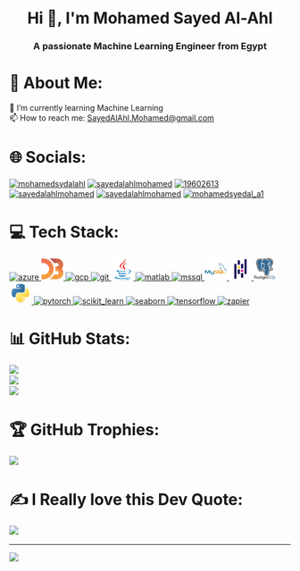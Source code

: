 <h1 align="center">Hi 👋, I'm Mohamed Sayed Al-Ahl</h1>
<h3 align="center">A passionate Machine Learning Engineer from Egypt</h3>

# 💫 About Me:

🌱 I’m currently learning Machine Learning<br>
📫 How to reach me: SayedAlAhl.Mohamed@gmail.com


# 🌐 Socials:

<p align="left">
<a href="https://twitter.com/mohamedsydalahl" target="blank"><img align="center" src="https://raw.githubusercontent.com/rahuldkjain/github-profile-readme-generator/master/src/images/icons/Social/twitter.svg" alt="mohamedsydalahl" height="30" width="40" /></a>
<a href="https://linkedin.com/in/mohamed-sayedalahl" target="blank"><img align="center" src="https://raw.githubusercontent.com/rahuldkjain/github-profile-readme-generator/master/src/images/icons/Social/linked-in-alt.svg" alt="sayedalahlmohamed" height="30" width="40" /></a>
<a href="https://stackoverflow.com/users/19602613" target="blank"><img align="center" src="https://raw.githubusercontent.com/rahuldkjain/github-profile-readme-generator/master/src/images/icons/Social/stack-overflow.svg" alt="19602613" height="30" width="40" /></a>
<a href="https://kaggle.com/mohamedsayedalahl" target="blank"><img align="center" src="https://raw.githubusercontent.com/rahuldkjain/github-profile-readme-generator/master/src/images/icons/Social/kaggle.svg" alt="sayedalahlmohamed" height="30" width="40" /></a>
<a href="https://fb.com/sayedalahlmohamed" target="blank"><img align="center" src="https://raw.githubusercontent.com/rahuldkjain/github-profile-readme-generator/master/src/images/icons/Social/facebook.svg" alt="sayedalahlmohamed" height="30" width="40" /></a>
<a href="https://www.hackerrank.com/mohamedsaydalahl" target="blank"><img align="center" src="https://raw.githubusercontent.com/rahuldkjain/github-profile-readme-generator/master/src/images/icons/Social/hackerrank.svg" alt="mohamedsyedal_a1" height="30" width="40" /></a>
</p>


# 💻 Tech Stack:

<p align="left"> <a href="https://azure.microsoft.com/en-in/" target="_blank" rel="noreferrer"> <img src="https://www.vectorlogo.zone/logos/microsoft_azure/microsoft_azure-icon.svg" alt="azure" width="40" height="40"/> </a> <a href="https://d3js.org/" target="_blank" rel="noreferrer"> <img src="https://raw.githubusercontent.com/devicons/devicon/master/icons/d3js/d3js-original.svg" alt="d3js" width="40" height="40"/> </a> <a href="https://cloud.google.com" target="_blank" rel="noreferrer"> <img src="https://www.vectorlogo.zone/logos/google_cloud/google_cloud-icon.svg" alt="gcp" width="40" height="40"/> </a> <a href="https://git-scm.com/" target="_blank" rel="noreferrer"> <img src="https://www.vectorlogo.zone/logos/git-scm/git-scm-icon.svg" alt="git" width="40" height="40"/> </a> <a href="https://www.java.com" target="_blank" rel="noreferrer"> <img src="https://raw.githubusercontent.com/devicons/devicon/master/icons/java/java-original.svg" alt="java" width="40" height="40"/> </a> <a href="https://www.mathworks.com/" target="_blank" rel="noreferrer"> <img src="https://upload.wikimedia.org/wikipedia/commons/2/21/Matlab_Logo.png" alt="matlab" width="40" height="40"/> </a> <a href="https://www.microsoft.com/en-us/sql-server" target="_blank" rel="noreferrer"> <img src="https://www.svgrepo.com/show/303229/microsoft-sql-server-logo.svg" alt="mssql" width="40" height="40"/> </a> <a href="https://www.mysql.com/" target="_blank" rel="noreferrer"> <img src="https://raw.githubusercontent.com/devicons/devicon/master/icons/mysql/mysql-original-wordmark.svg" alt="mysql" width="40" height="40"/> </a> <a href="https://pandas.pydata.org/" target="_blank" rel="noreferrer"> <img src="https://raw.githubusercontent.com/devicons/devicon/2ae2a900d2f041da66e950e4d48052658d850630/icons/pandas/pandas-original.svg" alt="pandas" width="40" height="40"/> </a> <a href="https://www.postgresql.org" target="_blank" rel="noreferrer"> <img src="https://raw.githubusercontent.com/devicons/devicon/master/icons/postgresql/postgresql-original-wordmark.svg" alt="postgresql" width="40" height="40"/> </a> <a href="https://www.python.org" target="_blank" rel="noreferrer"> <img src="https://raw.githubusercontent.com/devicons/devicon/master/icons/python/python-original.svg" alt="python" width="40" height="40"/> </a> <a href="https://pytorch.org/" target="_blank" rel="noreferrer"> <img src="https://www.vectorlogo.zone/logos/pytorch/pytorch-icon.svg" alt="pytorch" width="40" height="40"/> </a> <a href="https://scikit-learn.org/" target="_blank" rel="noreferrer"> <img src="https://upload.wikimedia.org/wikipedia/commons/0/05/Scikit_learn_logo_small.svg" alt="scikit_learn" width="40" height="40"/> </a> <a href="https://seaborn.pydata.org/" target="_blank" rel="noreferrer"> <img src="https://seaborn.pydata.org/_images/logo-mark-lightbg.svg" alt="seaborn" width="40" height="40"/> </a> <a href="https://www.tensorflow.org" target="_blank" rel="noreferrer"> <img src="https://www.vectorlogo.zone/logos/tensorflow/tensorflow-icon.svg" alt="tensorflow" width="40" height="40"/> </a> <a href="https://zapier.com" target="_blank" rel="noreferrer"> <img src="https://www.vectorlogo.zone/logos/zapier/zapier-icon.svg" alt="zapier" width="40" height="40"/> </a> </p>


# 📊 GitHub Stats:

![](https://github-readme-stats.vercel.app/api?username=Mohamed-SayedAlAhl&theme=radical&hide_border=false&include_all_commits=false&count_private=false&PAT_1=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)<br/>
![](https://github-readme-streak-stats.herokuapp.com/?user=Mohamed-SayedAlAhl&theme=radical&hide_border=false)<br/>
![](https://github-readme-stats.vercel.app/api/top-langs/?username=Mohamed-SayedAlAhl&theme=radical&hide_border=false&include_all_commits=false&count_private=false&layout=compact&PAT_1=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)

# 🏆 GitHub Trophies:

![](https://github-profile-trophy.vercel.app/?username=Mohamed-SayedAlAhl&theme=radical&no-frame=false&no-bg=true&margin-w=4)


# ✍️ I Really love this Dev Quote:

![](https://quotes-github-readme.vercel.app/api?type=vetical&theme=radical)

---


[![](https://visitcount.itsvg.in/api?id=Mohamed-SayedAlAhl&icon=5&color=5)](https://visitcount.itsvg.in)


